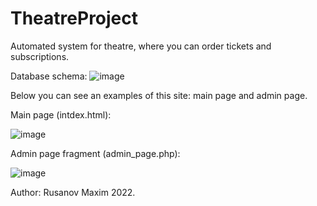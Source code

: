 # TheatreProject
Automated system for theatre, where you can order tickets and subscriptions.

Database schema:
![image](https://user-images.githubusercontent.com/70108263/190724564-3edf9ddb-2bd0-4844-8dc7-6cf00fdd7ebd.png)

Below you can see an examples of this site: main page and admin page.

Main page (intdex.html):

![image](https://user-images.githubusercontent.com/70108263/189237379-bdd94912-7e12-41fc-a069-49b6058026c5.png)

Admin page fragment (admin_page.php):

![image](https://user-images.githubusercontent.com/70108263/189237519-0f6c2710-7d78-449c-ab6f-51e6095086d8.png)

Author: Rusanov Maxim 2022.
